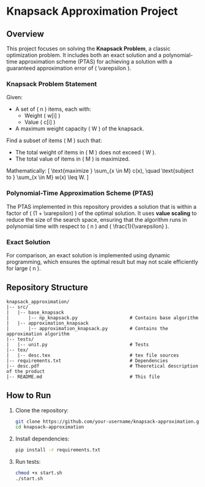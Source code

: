 # Knapsack Approximation Project

## Overview
This project focuses on solving the **Knapsack Problem**, a classic optimization problem. It includes both an exact solution and a polynomial-time approximation scheme (PTAS) for achieving a solution with a guaranteed approximation error of \( \varepsilon \).

### Knapsack Problem Statement
Given:
- A set of \( n \) items, each with:
  - Weight \( w[i] \)
  - Value \( c[i] \)
- A maximum weight capacity \( W \) of the knapsack.

Find a subset of items \( M \) such that:
- The total weight of items in \( M \) does not exceed \( W \).
- The total value of items in \( M \) is maximized.

Mathematically:
\[
\text{maximize } \sum_{x \in M} c(x), \quad \text{subject to } \sum_{x \in M} w(x) \leq W.
\]

### Polynomial-Time Approximation Scheme (PTAS)
The PTAS implemented in this repository provides a solution that is within a factor of \( (1 + \varepsilon) \) of the optimal solution. It uses **value scaling** to reduce the size of the search space, ensuring that the algorithm runs in polynomial time with respect to \( n \) and \( \frac{1}{\varepsilon} \).

### Exact Solution
For comparison, an exact solution is implemented using dynamic programming, which ensures the optimal result but may not scale efficiently for large \( n \).

## Repository Structure
```
knapsack_approximation/
|-- src/
|   |-- base_knapsack
|       |-- np_knapsack.py                   # Contains base algorithm
|   |-- approximation_knapsack
|       |-- approximation_knapsack.py        # Contains the approximation algorithm
|-- tests/
|   |-- unit.py                              # Tests
|-- tex/
|   |-- desc.tex                             # tex file sources
|-- requirements.txt                         # Dependencies
|-- desc.pdf                                 # Theoretical description of the product
|-- README.md                                # This file
```

## How to Run
1. Clone the repository:
   ```bash
   git clone https://github.com/your-username/knapsack-approximation.git
   cd knapsack-approximation
   ```

2. Install dependencies:
   ```bash
   pip install -r requirements.txt
   ```

3. Run tests:
   ```bash
   chmod +x start.sh
   ./start.sh
   ```